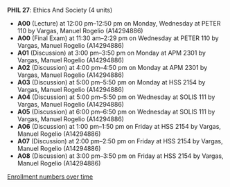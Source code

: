 **PHIL 27**: Ethics And Society (4 units)

- **A00** (Lecture) at 12:00 pm–12:50 pm on Monday, Wednesday at PETER 110 by Vargas, Manuel Rogelio (A14294886)
- **A00** (Final Exam) at 11:30 am–2:29 pm on Wednesday at PETER 110 by Vargas, Manuel Rogelio (A14294886)
- **A01** (Discussion) at 3:00 pm–3:50 pm on Monday at APM 2301 by Vargas, Manuel Rogelio (A14294886)
- **A02** (Discussion) at 4:00 pm–4:50 pm on Monday at APM 2301 by Vargas, Manuel Rogelio (A14294886)
- **A03** (Discussion) at 5:00 pm–5:50 pm on Monday at HSS 2154 by Vargas, Manuel Rogelio (A14294886)
- **A04** (Discussion) at 5:00 pm–5:50 pm on Wednesday at SOLIS 111 by Vargas, Manuel Rogelio (A14294886)
- **A05** (Discussion) at 6:00 pm–6:50 pm on Wednesday at SOLIS 111 by Vargas, Manuel Rogelio (A14294886)
- **A06** (Discussion) at 1:00 pm–1:50 pm on Friday at HSS 2154 by Vargas, Manuel Rogelio (A14294886)
- **A07** (Discussion) at 2:00 pm–2:50 pm on Friday at HSS 2154 by Vargas, Manuel Rogelio (A14294886)
- **A08** (Discussion) at 3:00 pm–3:50 pm on Friday at HSS 2154 by Vargas, Manuel Rogelio (A14294886)

[Enrollment numbers over time](./PHIL27.tsv)
